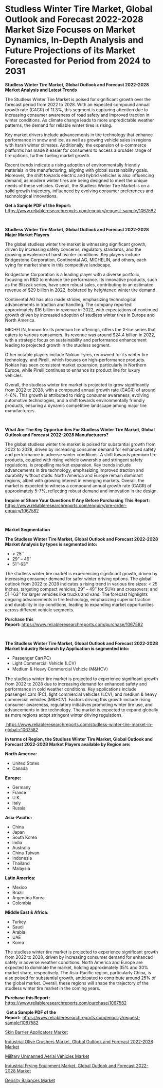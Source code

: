 <p><h1>Studless Winter Tire Market, Global Outlook and Forecast 2022-2028 Market Size Focuses on Market Dynamics, In-Depth Analysis and Future Projections of its Market Forecasted for Period from 2024 to 2031</h1></p><p><strong>Studless Winter Tire Market, Global Outlook and Forecast 2022-2028 Market Analysis and Latest Trends</strong></p>
<p><p>The Studless Winter Tire Market is poised for significant growth over the forecast period from 2022 to 2028. With an expected compound annual growth rate (CAGR) of 11.3%, this segment is capturing attention due to increasing consumer awareness of road safety and improved traction in winter conditions. As climate change leads to more unpredictable weather patterns, the demand for reliable winter tires is rising.</p><p>Key market drivers include advancements in tire technology that enhance performance in snow and ice, as well as growing vehicle sales in regions with harsh winter climates. Additionally, the expansion of e-commerce platforms has made it easier for consumers to access a broader range of tire options, further fueling market growth.</p><p>Recent trends indicate a rising adoption of environmentally friendly materials in tire manufacturing, aligning with global sustainability goals. Moreover, the shift towards electric and hybrid vehicles is also influencing demand, as modern winter tires are being designed to meet the unique needs of these vehicles. Overall, the Studless Winter Tire Market is on a solid growth trajectory, influenced by evolving consumer preferences and technological innovations.</p></p>
<p><strong>Get a Sample PDF of the Report:&nbsp;</strong> <a href="https://www.reliableresearchreports.com/enquiry/request-sample/1067582?utm_campaign=115&utm_medium=2&utm_source=Github&utm_content=ia&utm_term=02102024&utm_id=studless-winter-tire-market-global-outlook-and-forecast-2022-2028">https://www.reliableresearchreports.com/enquiry/request-sample/1067582</a></p>
<p>&nbsp;</p>
<p><strong>Studless Winter Tire Market, Global Outlook and Forecast 2022-2028 Major Market Players</strong></p>
<p><p>The global studless winter tire market is witnessing significant growth, driven by increasing safety concerns, regulatory standards, and the growing prevalence of harsh winter conditions. Key players include Bridgestone Corporation, Continental AG, MICHELIN, and others, each vying for market share in this competitive landscape.</p><p>Bridgestone Corporation is a leading player with a diverse portfolio, focusing on R&D to enhance tire performance. Its innovative products, such as the Blizzak series, have seen robust sales, contributing to an estimated revenue of $29 billion in 2022, bolstered by heightened winter tire demand.</p><p>Continental AG has also made strides, emphasizing technological advancements in traction and handling. The company reported approximately $16 billion in revenue in 2022, with expectations of continued growth driven by increased adoption of studless winter tires in Europe and North America.</p><p>MICHELIN, known for its premium tire offerings, offers the X-Ice series that caters to various consumers. Its revenue was around $24.4 billion in 2022, with a strategic focus on sustainability and performance enhancement leading to projected growth in the studless segment.</p><p>Other notable players include Nokian Tyres, renowned for its winter tire technology, and Pirelli, which focuses on high-performance products. Nokian has seen consistent market expansion, particularly in Northern Europe, while Pirelli continues to enhance its product line for luxury vehicles.</p><p>Overall, the studless winter tire market is projected to grow significantly from 2022 to 2028, with a compound annual growth rate (CAGR) of around 4-6%. This growth is attributed to rising consumer awareness, evolving automotive technologies, and a shift towards environmentally friendly products, ensuring a dynamic competitive landscape among major tire manufacturers.</p></p>
<p>&nbsp;</p>
<p><strong>What Are The Key Opportunities For Studless Winter Tire Market, Global Outlook and Forecast 2022-2028 Manufacturers?</strong></p>
<p><p>The global studless winter tire market is poised for substantial growth from 2022 to 2028, driven by increasing consumer demand for enhanced safety and performance in adverse winter conditions. A shift towards premium tire products, coupled with rising vehicle ownership and stringent safety regulations, is propelling market expansion. Key trends include advancements in tire technology, emphasizing improved traction and durability without studs. North America and Europe remain dominant regions, albeit with growing interest in emerging markets. Overall, the market is expected to witness a compound annual growth rate (CAGR) of approximately 5-7%, reflecting robust demand and innovation in tire design.</p></p>
<p><strong>Inquire or Share Your Questions If Any Before Purchasing This Report:</strong> <a href="https://www.reliableresearchreports.com/enquiry/pre-order-enquiry/1067582?utm_campaign=115&utm_medium=2&utm_source=Github&utm_content=ia&utm_term=02102024&utm_id=studless-winter-tire-market-global-outlook-and-forecast-2022-2028">https://www.reliableresearchreports.com/enquiry/pre-order-enquiry/1067582</a></p>
<p>&nbsp;</p>
<p><strong>Market Segmentation</strong></p>
<p><strong>The Studless Winter Tire Market, Global Outlook and Forecast 2022-2028 Market Analysis by types is segmented into:</strong></p>
<p><ul><li>< 25’’</li><li>29” – 49”</li><li>51’’-63’’</li></ul></p>
<p><p>The studless winter tire market is experiencing significant growth, driven by increasing consumer demand for safer winter driving options. The global outlook from 2022 to 2028 indicates a rising trend in various tire sizes: < 25 inches, targeting compact vehicles; 29” – 49” for SUVs and crossovers; and 51’’-63’’ for larger vehicles like trucks and vans. The forecast highlights ongoing advancements in tire technology, emphasizing superior traction and durability in icy conditions, leading to expanding market opportunities across different vehicle segments.</p></p>
<p><strong>Purchase this Report:&nbsp;</strong><a href="https://www.reliableresearchreports.com/purchase/1067582?utm_campaign=115&utm_medium=2&utm_source=Github&utm_content=ia&utm_term=02102024&utm_id=studless-winter-tire-market-global-outlook-and-forecast-2022-2028">https://www.reliableresearchreports.com/purchase/1067582</a></p>
<p>&nbsp;</p>
<p><strong>The Studless Winter Tire Market, Global Outlook and Forecast 2022-2028 Market Industry Research by Application is segmented into:</strong></p>
<p><ul><li>Passenger Car(PC)</li><li>Light Commercial Vehicle (LCV)</li><li>Medium & Heavy Commercial Vehicle (M&HCV）</li></ul></p>
<p><p>The studless winter tire market is projected to experience significant growth from 2022 to 2028 due to increasing demand for enhanced safety and performance in cold weather conditions. Key applications include passenger cars (PC), light commercial vehicles (LCV), and medium & heavy commercial vehicles (M&HCV). Factors driving this growth include rising consumer awareness, regulatory initiatives promoting winter tire use, and advancements in tire technology. The market is expected to expand globally as more regions adopt stringent winter driving regulations.</p></p>
<p><a href="https://www.reliableresearchreports.com/studless-winter-tire-market-in-global-r1067582?utm_campaign=115&utm_medium=2&utm_source=Github&utm_content=ia&utm_term=02102024&utm_id=studless-winter-tire-market-global-outlook-and-forecast-2022-2028">&nbsp;https://www.reliableresearchreports.com/studless-winter-tire-market-in-global-r1067582</a></p>
<p><strong>In terms of Region, the Studless Winter Tire Market, Global Outlook and Forecast 2022-2028 Market Players available by Region are:</strong></p>
<p>
    <p> <strong> North America: </strong>
        <ul>
            <li>United States</li>
            <li>Canada</li>
        </ul>
        </p> 
    <p> <strong> Europe: </strong>
        <ul>
            <li>Germany</li>
            <li>France</li>
            <li>U.K.</li>
            <li>Italy</li>
            <li>Russia</li>
        </ul>
        </p> 
    <p> <strong> Asia-Pacific: </strong>
        <ul>
            <li>China</li>
            <li>Japan</li>
            <li>South Korea</li>
            <li>India</li>
            <li>Australia</li>
            <li>China Taiwan</li>
            <li>Indonesia</li>
            <li>Thailand</li>
            <li>Malaysia</li>
        </ul>
        </p> 
    <p> <strong> Latin America: </strong>
        <ul>
            <li>Mexico</li>
            <li>Brazil</li>
            <li>Argentina Korea</li>
            <li>Colombia</li>
        </ul>
        </p> 
    <p> <strong> Middle East & Africa: </strong>
        <ul>
            <li>Turkey</li>
            <li>Saudi</li>
            <li>Arabia</li>
            <li>UAE</li>
            <li>Korea</li>
        </ul>
    </p>
    </p>
<p><p>The studless winter tire market is projected to experience significant growth from 2022 to 2028, driven by increasing consumer demand for enhanced safety in adverse weather conditions. North America and Europe are expected to dominate the market, holding approximately 35% and 30% market share, respectively. The Asia-Pacific region, particularly China, is also poised for substantial growth, anticipated to contribute around 25% of the global market. Overall, these regions will shape the trajectory of the studless winter tire market in the coming years.</p></p>
<p><strong>Purchase this Report: </strong><a href="https://www.reliableresearchreports.com/purchase/1067582?utm_campaign=115&utm_medium=2&utm_source=Github&utm_content=ia&utm_term=02102024&utm_id=studless-winter-tire-market-global-outlook-and-forecast-2022-2028">https://www.reliableresearchreports.com/purchase/1067582</a></p>
<p>&nbsp;<strong>Get a Sample PDF of the Report:&nbsp;&nbsp;</strong><a href="https://www.reliableresearchreports.com/enquiry/request-sample/1067582?utm_campaign=115&utm_medium=2&utm_source=Github&utm_content=ia&utm_term=02102024&utm_id=studless-winter-tire-market-global-outlook-and-forecast-2022-2028">https://www.reliableresearchreports.com/enquiry/request-sample/1067582</a></p>
<p><strong></strong></p>
<p><p><a href="https://issuu.com/reportprime-2/docs/skin-barrier-applicators-market-siz_60582b6d3aa032?utm_campaign=115&utm_medium=2&utm_source=Github&utm_content=ia&utm_term=02102024&utm_id=studless-winter-tire-market-global-outlook-and-forecast-2022-2028">Skin Barrier Applicators Market</a></p><p><a href="https://github.com/CordonaCindy/Market-Research-Report-List-1/blob/main/industrial-olive-crushers-market-global-outlook-and-forecast-2022-2028-market.md?utm_campaign=115&utm_medium=2&utm_source=Github&utm_content=ia&utm_term=02102024&utm_id=studless-winter-tire-market-global-outlook-and-forecast-2022-2028">Industrial Olive Crushers Market, Global Outlook and Forecast 2022-2028 Market</a></p><p><a href="https://www.linkedin.com/pulse/global-military-unmanned-aerial-vehicles-market-trends-5pase?trackingId=TpCA2RJ7QteVRFnZA%2BmC6Q%3D%3D&utm_campaign=115&utm_medium=2&utm_source=Github&utm_content=ia&utm_term=02102024&utm_id=studless-winter-tire-market-global-outlook-and-forecast-2022-2028">Military Unmanned Aerial Vehicles Market</a></p><p><a href="https://github.com/BesaLoshi2000/Market-Research-Report-List-1/blob/main/industrial-frying-equipment-market-global-outlook-and-forecast-2022-2028-market.md?utm_campaign=115&utm_medium=2&utm_source=Github&utm_content=ia&utm_term=02102024&utm_id=studless-winter-tire-market-global-outlook-and-forecast-2022-2028">Industrial Frying Equipment Market, Global Outlook and Forecast 2022-2028 Market</a></p><p><a href="https://issuu.com/reportprime-2/docs/density-balances-market-size-2030.p_74ce88ad3f4eb6?utm_campaign=115&utm_medium=2&utm_source=Github&utm_content=ia&utm_term=02102024&utm_id=studless-winter-tire-market-global-outlook-and-forecast-2022-2028">Density Balances Market</a></p></p>